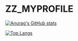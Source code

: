 # ZZ_MYPROFILE

[![Anurag's GitHub stats](https://github-readme-stats.vercel.app/api?username=zzvsjs1)](https://github.com/anuraghazra/github-readme-stats)

[![Top Langs](https://github-readme-stats.vercel.app/api/top-langs/?username=zzvsjs1)](https://github.com/anuraghazra/github-readme-stats)
